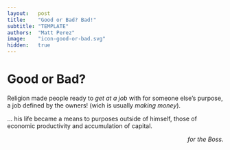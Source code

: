 ```yaml
---
layout:   post
title:    "Good or Bad? Bad!"
subtitle: "TEMPLATE"
authors:  "Matt Perez"
image:    "icon-good-or-bad.svg"
hidden:   true
---
```


<div style='display:none; '>
 <p><em>Escape from Freedom</em> was published in 1941. Pim de Morre, co-founder of <em>Corporate Rebels</em>, reminded me of it (he is reading it!). I read it when I was 18-19 years old (I am a mere 73 now).</p>
</div>

<h1>Good or Bad?</h1>
 <p>Religion made people ready to <em>get at a job</em> with for someone else&rsquo;s purpose, a job defined by the owners! (wich is usually <em>making money</em>).</p>
 
  <div style="margin-bottom:0; "> 
   <p class="_citation">&hellip; his life became a means to purposes outside of himself, those of economic productivity and accumulation of capital.</p><span style="float:right; "><em>for the Boss</em>.</span>
  </div>